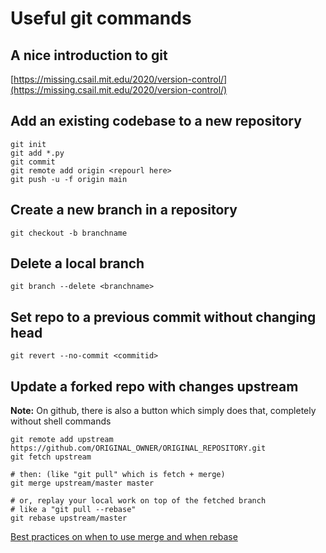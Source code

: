 # Useful git commands

## A nice introduction to git
[https://missing.csail.mit.edu/2020/version-control/](https://missing.csail.mit.edu/2020/version-control/)

## Add an existing codebase to a new repository
```
git init
git add *.py
git commit
git remote add origin <repourl here>
git push -u -f origin main
```

## Create a new branch in a repository
```
git checkout -b branchname
```

## Delete a local branch
```
git branch --delete <branchname>
```

## Set repo to a previous commit without changing head
```
git revert --no-commit <commitid>
```

## Update a forked repo with changes upstream
**Note:** On github, there is also a button which simply does that, completely without shell commands
```
git remote add upstream https://github.com/ORIGINAL_OWNER/ORIGINAL_REPOSITORY.git
git fetch upstream

# then: (like "git pull" which is fetch + merge)
git merge upstream/master master

# or, replay your local work on top of the fetched branch
# like a "git pull --rebase"
git rebase upstream/master
```
[Best practices on when to use merge and when rebase](https://www.simplilearn.com/what-is-git-rebase-command-article)

